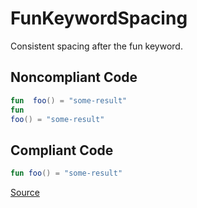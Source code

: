 # FunKeywordSpacing

Consistent spacing after the fun keyword.

## Noncompliant Code

```kotlin
fun  foo() = "some-result"
fun
foo() = "some-result"
```
## Compliant Code

```kotlin
fun foo() = "some-result"
```

[Source](https://detekt.dev/docs/rules/formatting#funkeywordspacing)
